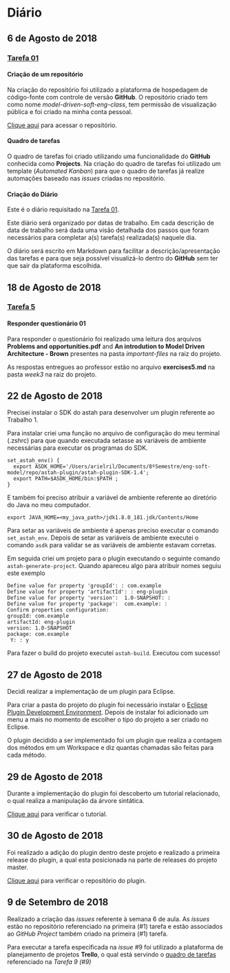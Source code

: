 # Diário

## 6 de Agosto de 2018

### [Tarefa 01](https://github.com/arielril/model-driven-soft-eng-class/issues/1)

#### Criação de um repositório

Na criação do repositório foi utilizado a plataforma de hospedagem de código-fonte com controle de versão **GitHub**. O repositório criado tem como nome *model-driven-soft-eng-class*, tem permissão de visualização pública e foi criado na minha conta pessoal.

[Clique aqui](https://github.com/arielril/model-driven-soft-eng-class) para acessar o repositório.

#### Quadro de tarefas

O quadro de tarefas foi criado utilizando uma funcionalidade do **GitHub** conhecida como **Projects**. Na criação do quadro de tarefas foi utilizado um template (*Automated Kanban*) para que o quadro de tarefas já realize automações baseado nas *issues* criadas no repositório.

#### Criação do Diário

Este é o diário requisitado na [Tarefa 01](https://github.com/arielril/model-driven-soft-eng-class/issues/1).

Este diário será organizado por datas de trabalho. Em cada descrição de data de trabalho será dada uma visão detalhada dos passos que foram necessários para completar a(s) tarefa(s) realizada(s) naquele dia.

O diário será escrito em Markdown para facilitar a descrição/apresentação das tarefas e para que seja possível visualizá-lo dentro do **GitHub** sem ter que sair da plataforma escolhida.

## 18 de Agosto de 2018

### [Tarefa 5](https://github.com/arielril/model-driven-soft-eng-class/issues/5)

#### Responder questionário 01

Para responder o questionário foi realizado uma leitura dos arquivos **Problems and opportunities.pdf** and **An introdution to Model Driven Architecture - Brown** presentes na pasta *important-files* na raiz do projeto.

As respostas entregues ao professor estão no arquivo **exercises5.md** na pasta *week3* na raiz do projeto.

## 22 de Agosto de 2018

Precisei instalar o SDK do astah para desenvolver um plugin referente ao Trabalho 1.

Para instalar criei uma função no arquivo de configuração do meu terminal (.zshrc) para que quando executada setasse as variáveis de ambiente necessárias para executar os programas do SDK.

```shell
set_astah_env() {
  export ASDK_HOME='/Users/arielril/Documents/8ºSemestre/eng-soft-model/repo/astah-plugin/astah-plugin-SDK-1.4';
  export PATH=$ASDK_HOME/bin:$PATH ;
}
```

E também foi preciso atribuir a variável de ambiente referente ao diretório do Java no meu computador.

```shell
export JAVA_HOME=<my_java_path>/jdk1.8.0_181.jdk/Contents/Home
```

Para setar as variáveis de ambiente é apenas preciso executar o comando `set_astah_env`. Depois de setar as variáveis de ambiente executei o comando `asdk` para validar se as variáveis de ambiente estavam corretas.

Em seguida criei um projeto para o plugin executando o seguinte comando `astah-generate-project`. Quando apareceu algo para atribuir nomes seguiu este exemplo

```text
Define value for property 'groupId': : com.example
Define value for property 'artifactId': : eng-plugin
Define value for property 'version':  1.0-SNAPSHOT: :
Define value for property 'package':  com.example: :
Confirm properties configuration:
groupId: com.example
artifactId: eng-plugin
version: 1.0-SNAPSHOT
package: com.example
 Y: : y
```

Para fazer o build do projeto executei `astah-build`. Executou com sucesso!

## 27 de Agosto de 2018

Decidi realizar a implementação de um plugin para Eclipse.

Para criar a pasta do projeto do plugin foi necessário instalar o [Eclipse Plugin Development Environment](https://www.eclipse.org/pde/). Depois de instalar foi adicionado um menu a mais no momento de escolher o tipo do projeto a ser criado no Eclipse.

O plugin decidido a ser implementado foi um plugin que realiza a contagem dos métodos em um Workspace e diz quantas chamadas são feitas para cada método.

## 29 de Agosto de 2018

Durante a implementação do plugin foi descoberto um tutorial relacionado, o qual realiza a manipulação da árvore sintática.

[Clique aqui](https://www.programcreek.com/2012/06/count-total-number-of-methods-in-a-java-project/) para verificar o tutorial.

## 30 de Agosto de 2018

Foi realizado a adição do plugin dentro deste projeto e realizado a primeira release do plugin, a qual esta posicionada na parte de releases do projeto master.

[Clique aqui](https://github.com/arielril/model-driven-soft-eng-class/tree/master/org.plugin.method-counter) para verificar o repositório do plugin.

## 9 de Setembro de 2018

Realizado a criação das *issues* referente à semana 6 de aula. As *issues* estão no repositório referenciado na primeira (#1) tarefa e estão associados ao *GitHub Project* também criado na primeira (#1) tarefa.

Para executar a tarefa especificada na *issue* #9 foi utilizado a plataforma de planejamento de projetos **Trello**, o qual está servindo o [quadro de tarefas](https://trello.com/b/8BS2JIN4) referenciado na *Tarefa 9 (#9)*
